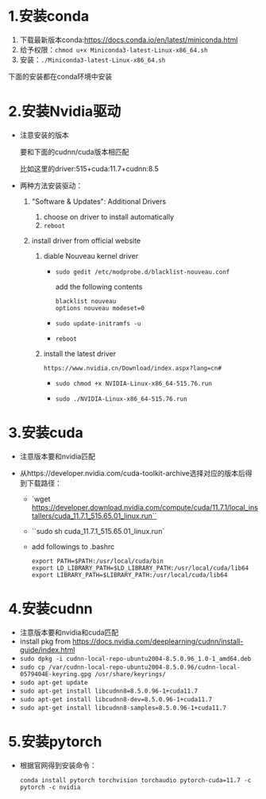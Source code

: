# 1.安装conda

1. 下载最新版本conda:https://docs.conda.io/en/latest/miniconda.html
2. 给予权限：`chmod u+x Miniconda3-latest-Linux-x86_64.sh `
3. 安装：`./Miniconda3-latest-Linux-x86_64.sh`

下面的安装都在conda环境中安装

# 2.安装Nvidia驱动

- 注意安装的版本

  要和下面的cudnn/cuda版本相匹配

  比如这里的driver:515+cuda:11.7+cudnn:8.5

- 两种方法安装驱动：

  1. "Software & Updates": Additional Drivers

     1. choose on driver to install automatically
     2. `reboot`

  2. install driver from official website

     1. diable Nouveau kernel driver

        - `sudo gedit /etc/modprobe.d/blacklist-nouveau.conf`

          add the following contents

          ```
          blacklist nouveau
          options nouveau modeset=0
          ```

        - `sudo update-initramfs -u`

        - `reboot`

     2. install the latest driver

        `https://www.nvidia.cn/Download/index.aspx?lang=cn#`

        - `sudo chmod +x NVIDIA-Linux-x86_64-515.76.run `

        - `sudo ./NVIDIA-Linux-x86_64-515.76.run `

# 3.安装cuda

- 注意版本要和nvidia匹配

- 从https://developer.nvidia.com/cuda-toolkit-archive选择对应的版本后得到下载路径：

  - `wget https://developer.download.nvidia.com/compute/cuda/11.7.1/local_installers/cuda_11.7.1_515.65.01_linux.run``

  - ``sudo sh cuda_11.7.1_515.65.01_linux.run`

  - add followings to .bashrc

    ```
    export PATH=$PATH:/usr/local/cuda/bin  
    export LD_LIBRARY_PATH=$LD_LIBRARY_PATH:/usr/local/cuda/lib64  
    export LIBRARY_PATH=$LIBRARY_PATH:/usr/local/cuda/lib64
    ```

# 4.安装cudnn

- 注意版本要和nvidia和cuda匹配
- install pkg from https://docs.nvidia.com/deeplearning/cudnn/install-guide/index.html
- `sudo dpkg -i cudnn-local-repo-ubuntu2004-8.5.0.96_1.0-1_amd64.deb `
- `sudo cp /var/cudnn-local-repo-ubuntu2004-8.5.0.96/cudnn-local-0579404E-keyring.gpg /usr/share/keyrings/`
- `sudo apt-get update`
- `sudo apt-get install libcudnn8=8.5.0.96-1+cuda11.7`
- `sudo apt-get install libcudnn8-dev=8.5.0.96-1+cuda11.7`
- `sudo apt-get install libcudnn8-samples=8.5.0.96-1+cuda11.7`

# 5.安装pytorch

- 根据官网得到安装命令：

  `conda install pytorch torchvision torchaudio pytorch-cuda=11.7 -c pytorch -c nvidia`